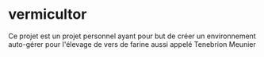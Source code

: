 # vermicultor
Ce projet est un projet personnel ayant pour but de créer un environnement auto-gérer pour l'élevage de vers de farine aussi appelé Tenebrion Meunier
